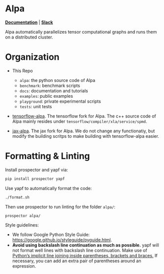 Alpa
=======
[**Documentation**](https://alpa-projects.github.io) |
[**Slack**](https://join.slack.com/t/alpa-project/shared_invite/zt-13rl45uci-UI~eULQHBHGav4JrwF7dHw)

Alpa automatically parallelizes tensor computational graphs and runs them on a distributed cluster. 

Organization
============
- This Repo
  - `alpa`: the python source code of Alpa
  - `benchmark`: benchmark scripts
  - `docs`: documentation and tutorials
  - `examples`: public examples
  - `playground`: private experimental scripts
  - `tests`: unit tests

- [tensorflow-alpa](https://github.com/alpa-projects/tensorflow-alpa). The tensorflow fork for Alpa.
  The c++ source code of Alpa mainly resides under `tensorflow/compiler/xla/service/spmd`.

- [jax-alpa](https://github.com/alpa-projects/jax-alpa). The jax fork for Alpa.
  We do not change any functionatiy, but modify the building scritps to make building with tensorflow-alpa easier.

Formatting & Linting
============
Install prospector and yapf via:
```bash
pip install prospector yapf
```

Use yapf to automatically format the code:
```bash
./format.sh
```

Then use prospector to run linting for the folder ``alpa/``:
```bash
prospector alpa/
```

Style guidelines:
- We follow Google Python Style Guide: https://google.github.io/styleguide/pyguide.html.
- **Avoid using backslash line continuation as much as possible.** yapf will not format well lines with backslash line continuation.
  Make use of [Python’s implicit line joining inside parentheses, brackets and braces.](http://docs.python.org/reference/lexical_analysis.html#implicit-line-joining)
  If necessary, you can add an extra pair of parentheses around an expression.
